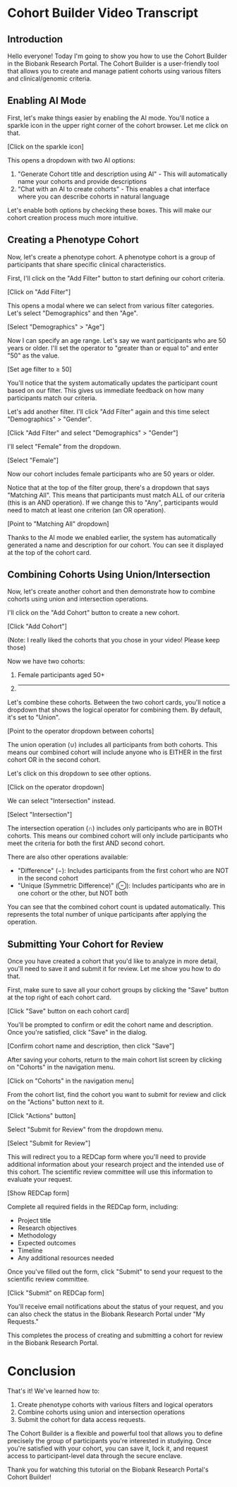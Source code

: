 # Cohort Builder Video Transcript

## Introduction

Hello everyone! Today I'm going to show you how to use the Cohort Builder in the Biobank Research Portal. The Cohort Builder is a user-friendly tool that allows you to create and manage patient cohorts using various filters and clinical/genomic criteria.

## Enabling AI Mode

First, let's make things easier by enabling the AI mode. You'll notice a sparkle icon in the upper right corner of the cohort browser. Let me click on that.

[Click on the sparkle icon]

This opens a dropdown with two AI options:
1. "Generate Cohort title and description using AI" - This will automatically name your cohorts and provide descriptions
2. "Chat with an AI to create cohorts" - This enables a chat interface where you can describe cohorts in natural language

Let's enable both options by checking these boxes. This will make our cohort creation process much more intuitive.

## Creating a Phenotype Cohort

Now, let's create a phenotype cohort. A phenotype cohort is a group of participants that share specific clinical characteristics.

First, I'll click on the "Add Filter" button to start defining our cohort criteria.

[Click on "Add Filter"]

This opens a modal where we can select from various filter categories. Let's select "Demographics" and then "Age".

[Select "Demographics" > "Age"]

Now I can specify an age range. Let's say we want participants who are 50 years or older. I'll set the operator to "greater than or equal to" and enter "50" as the value.

[Set age filter to ≥ 50]

You'll notice that the system automatically updates the participant count based on our filter. This gives us immediate feedback on how many participants match our criteria.

Let's add another filter. I'll click "Add Filter" again and this time select "Demographics" > "Gender".

[Click "Add Filter" and select "Demographics" > "Gender"]

I'll select "Female" from the dropdown.

[Select "Female"]

Now our cohort includes female participants who are 50 years or older.

Notice that at the top of the filter group, there's a dropdown that says "Matching All". This means that participants must match ALL of our criteria (this is an AND operation). If we change this to "Any", participants would need to match at least one criterion (an OR operation).

[Point to "Matching All" dropdown]

Thanks to the AI mode we enabled earlier, the system has automatically generated a name and description for our cohort. You can see it displayed at the top of the cohort card.

## Combining Cohorts Using Union/Intersection

Now, let's create another cohort and then demonstrate how to combine cohorts using union and intersection operations.

I'll click on the "Add Cohort" button to create a new cohort.

[Click "Add Cohort"]

(Note: I really liked the cohorts that you chose in your video! Please keep those)

Now we have two cohorts:
1. Female participants aged 50+ 
2. ___

Let's combine these cohorts. Between the two cohort cards, you'll notice a dropdown that shows the logical operator for combining them. By default, it's set to "Union".

[Point to the operator dropdown between cohorts]

The union operation (∪) includes all participants from both cohorts. This means our combined cohort will include anyone who is EITHER in the first cohort OR in the second cohort.

Let's click on this dropdown to see other options.

[Click on the operator dropdown]

We can select "Intersection" instead.

[Select "Intersection"]

The intersection operation (∩) includes only participants who are in BOTH cohorts. This means our combined cohort will only include participants who meet the criteria for both the first AND second cohort.

There are also other operations available:
- "Difference" (−): Includes participants from the first cohort who are NOT in the second cohort
- "Unique (Symmetric Difference)" (⊖): Includes participants who are in one cohort or the other, but NOT both


You can see that the combined cohort count is updated automatically. This represents the total number of unique participants after applying the operation.

## Submitting Your Cohort for Review

Once you have created a cohort that you'd like to analyze in more detail, you'll need to save it and submit it for review. Let me show you how to do that.

First, make sure to save all your cohort groups by clicking the "Save" button at the top right of each cohort card.

[Click "Save" button on each cohort card]

You'll be prompted to confirm or edit the cohort name and description. Once you're satisfied, click "Save" in the dialog.

[Confirm cohort name and description, then click "Save"]

After saving your cohorts, return to the main cohort list screen by clicking on "Cohorts" in the navigation menu.

[Click on "Cohorts" in the navigation menu]

From the cohort list, find the cohort you want to submit for review and click on the "Actions" button next to it.

[Click "Actions" button]

Select "Submit for Review" from the dropdown menu.

[Select "Submit for Review"]

This will redirect you to a REDCap form where you'll need to provide additional information about your research project and the intended use of this cohort. The scientific review committee will use this information to evaluate your request.

[Show REDCap form]

Complete all required fields in the REDCap form, including:
- Project title
- Research objectives
- Methodology
- Expected outcomes
- Timeline
- Any additional resources needed

Once you've filled out the form, click "Submit" to send your request to the scientific review committee.

[Click "Submit" on REDCap form]

You'll receive email notifications about the status of your request, and you can also check the status in the Biobank Research Portal under "My Requests."

This completes the process of creating and submitting a cohort for review in the Biobank Research Portal.


# Conclusion

That's it! We've learned how to:

1. Create phenotype cohorts with various filters and logical operators
2. Combine cohorts using union and intersection operations
3. Submit the cohort for data access requests. 

The Cohort Builder is a flexible and powerful tool that allows you to define precisely the group of participants you're interested in studying. Once you're satisfied with your cohort, you can save it, lock it, and request access to participant-level data through the secure enclave.

Thank you for watching this tutorial on the Biobank Research Portal's Cohort Builder!
